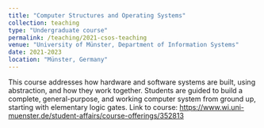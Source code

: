 ```yaml
---
title: "Computer Structures and Operating Systems"
collection: teaching
type: "Undergraduate course"
permalink: /teaching/2021-csos-teaching
venue: "University of Münster, Department of Information Systems"
date: 2021-2023
location: "Münster, Germany"
---
```


This course addresses how hardware and software systems are built, using abstraction, and how they work together. Students are guided to build a complete, general-purpose, and working computer system from ground up, starting with elementary logic gates. Link to course: https://www.wi.uni-muenster.de/student-affairs/course-offerings/352813
